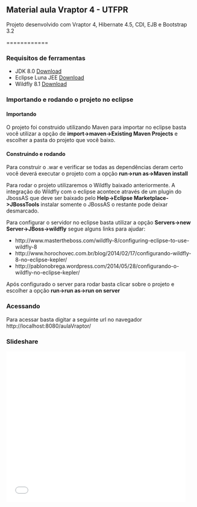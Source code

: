 <h2>Material aula Vraptor 4 - UTFPR</h2>

<p>Projeto desenvolvido com Vraptor 4, Hibernate 4.5, CDI, EJB e Bootstrap 3.2</p>

============

<h3>Requisitos de ferramentas</h3>

<ul>
<li>JDK 8.0 <a href='http://www.oracle.com/technetwork/java/javase/downloads/jdk8-downloads-2133151.html'>Download</a> </li>
<li>Eclipse Luna JEE <a href='http://eclipse.org/downloads/packages/eclipse-ide-java-ee-developers/lunar'>Download</a> </li>
<li>Wildfly 8.1 <a href='http://wildfly.org/downloads/'>Download</a> </li>
</ul>

<h3>Importando e rodando o projeto no eclipse</h3>
<h4>Importando</h4>
<p>O projeto foi construido utilizando Maven para importar no eclipse basta  
você utilizar a opção de <strong>import->maven->Existing Maven Projects</strong> e escolher a pasta do projeto que você baixo. </p>
<h4>Construindo e rodando</h4>
<p>Para construir o .war e verificar se todas as dependências deram certo você deverá executar o projeto com a opção <strong>run->run as->Maven install</strong></p>
<p>Para rodar o projeto utilizaremos o Wildfly baixado anteriormente. 
A integração do Wildfly com o eclipse acontece através de um plugin do JbossAS que deve ser baixado pelo <strong>Help->Eclipse Marketplace->JBossTools</strong> instalar somente o JBossAS o restante pode deixar desmarcado.</p>
<p>Para configurar o servidor no eclipse basta utilizar a opção <strong>Servers->new Server->JBoss->wildfly</strong> segue alguns links para ajudar:</p>

<ul>
<li>http://www.mastertheboss.com/wildfly-8/configuring-eclipse-to-use-wildfly-8</li>
<li>http://www.horochovec.com.br/blog/2014/02/17/configurando-wildfly-8-no-eclipse-kepler/</li>
<li>http://pablonobrega.wordpress.com/2014/05/28/configurando-o-wildfly-no-eclipse-kepler/</li>
</ul>

<p>Após configurado o server para rodar basta clicar sobre o projeto e escolher a opção <strong>run->run as->run on server</strong></p>

<h3>Acessando</h3>

<p>Para acessar basta digitar a seguinte url no navegador http://localhost:8080/aulaVraptor/</p>


<h3>Slideshare</h3>

<iframe src="//www.slideshare.net/slideshow/embed_code/37579461" width="476" height="400" frameborder="0" marginwidth="0" marginheight="0" scrolling="no"></iframe>
